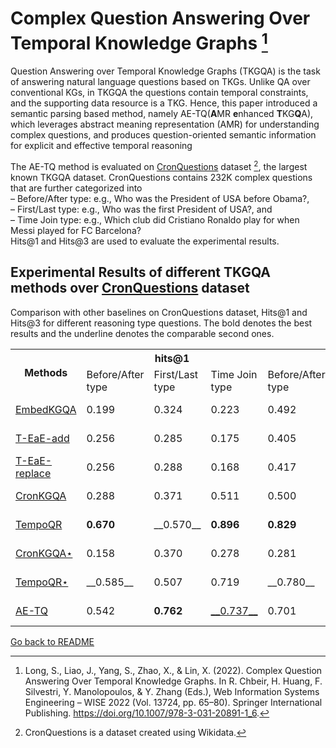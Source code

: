 # Complex Question Answering Over Temporal Knowledge Graphs [^1]
Question Answering over Temporal Knowledge Graphs (TKGQA) is the task of answering natural language questions based on TKGs. 
Unlike QA over conventional KGs, in TKGQA the questions contain temporal constraints, and the supporting data resource is a TKG.
Hence, this paper introduced a semantic parsing based method, namely AE-TQ(**A**MR **e**nhanced **T**KG**Q**A), which leverages abstract meaning representation (AMR) for understanding 
complex questions, and produces question-oriented semantic information for explicit and effective temporal reasoning

The AE-TQ method is evaluated on [CronQuestions](https://aclanthology.org/2021.acl-long.520.pdf) dataset [^2], the largest known TKGQA dataset. CronQuestions contains 232K complex questions that are further categorized into
 </br>    – Before/After type: e.g., Who was the President of USA before Obama?,
 </br>    – First/Last type: e.g., Who was the first President of USA?, and
 </br>    – Time Join type: e.g., Which club did Cristiano Ronaldo play for when Messi played for FC Barcelona?
</br> Hits@1 and Hits@3 are used to evaluate the experimental results.
##  Experimental Results of different TKGQA methods over [CronQuestions](https://aclanthology.org/2021.acl-long.520.pdf) dataset
Comparison with other baselines on CronQuestions dataset, Hits@1 and Hits@3 for different reasoning type questions. The bold denotes the best results and the underline denotes the comparable second ones.
<table>
  <tr>
    <th rowspan="2">Methods</th><th colspan="3">hits@1</th><th colspan="3">hits@3</th><th rowspan="2">Reported By</th>
  </tr>
  <tr>
    <td>Before/After type </td> <td>First/Last type</td> <td>Time Join type</td> <td>Before/After type </td> <td>First/Last type</td> <td>Time Join type</td>
  </tr>
  <tr>
    <td><a href="https://aclanthology.org/2020.acl-main.412.pdf">EmbedKGQA</a></td>
    <td>0.199 </td> <td>0.324 </td> <td>0.223</td> <td>0.492</td> <td>0.523</td> <td>0.690</td>
    <td> Long et al., 2022</td>
  </tr>
  <tr>
    <td> <a href="https://aclanthology.org/2021.acl-long.520.pdf">T-EaE-add </a></td>
    <td>0.256 </td> <td>0.285 </td> <td>0.175</td> <td>0.405</td> <td> 0.442</td> <td>0.302</td>
    <td> Long et al., 2022</td>
  </tr>
  <tr>
    <td> <a href="https://aclanthology.org/2021.acl-long.520.pdf">T-EaE-replace</a></td>
    <td>0.256 </td> <td>0.288</td> <td>0.168</td> <td>0.417</td> <td>0.453</td> <td>0.316</td>
    <td> Long et al., 2022</td>
  </tr>
  <tr>
    <td> <a href="https://aclanthology.org/2021.acl-long.520.pdf">CronKGQA </a> </td>
    <td>0.288 </td> <td>0.371</td> <td>0.511</td> <td>0.500</td> <td>0.581</td> <td>0.701</td>
    <td> Long et al., 2022</td>
  </tr>
  <tr>
    <td> <a href="https://arxiv.org/abs/2112.05785"> TempoQR </a></td>
    <td><strong>0.670</strong></td> <td>__0.570__</td> <td><strong>0.896</strong></td> <td><strong>0.829</strong></td> <td>__0.733__</td> <td><strong>0.937</strong></td>
    <td> Long et al., 2022</td>
  </tr>
  <tr>
    <td> <a href="https://aclanthology.org/2021.acl-long.520.pdf">CronKGQA⋆</a> </td>
    <td>0.158</td> <td>0.370</td> <td>0.278</td> <td>0.281</td> <td>0.579</td> <td>0.438</td>
    <td> Long et al., 2022</td>
  </tr>
  <tr>
    <td> <a href="https://arxiv.org/abs/2112.05785">TempoQR⋆</a></td>
    <td>__0.585__</td> <td>0.507</td> <td>0.719</td> <td>__0.780__</td> <td>0.694</td> <td>__0.867__</td>
    <td> Long et al., 2022</td>
  </tr>
  <tr>
    <td> <a href="https://link.springer.com/content/pdf/10.1007/978-3-031-20891-1_6.pdf"> AE-TQ</a> </td>
    <td>0.542</td> <td><strong>0.762</strong></td> <td><u>__0.737__</u></td> <td>0.701</td> <td><strong>0.793</strong></td> <td>0.767</td>
    <td> Long et al., 2022</td>
  </tr>
 </table>
  
 
 [^1]: Long, S., Liao, J., Yang, S., Zhao, X., & Lin, X. (2022). Complex Question Answering Over Temporal Knowledge Graphs. In R. Chbeir, H. Huang, F. Silvestri, Y. Manolopoulos, & Y. Zhang (Eds.), Web Information Systems Engineering – WISE 2022 (Vol. 13724, pp. 65–80). Springer International Publishing. https://doi.org/10.1007/978-3-031-20891-1_6.
 [^2]: CronQuestions is a dataset created using Wikidata.
 
 [Go back to README](../README.md)
